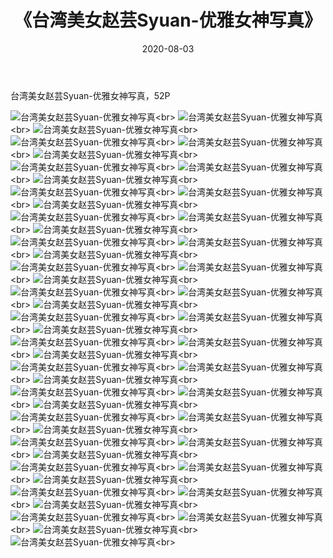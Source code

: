 ﻿---
layout: post
title: 《台湾美女赵芸Syuan-优雅女神写真》
date: 2020-08-03
img: http://photo.orgx.cf/%E5%94%AF%E7%BE%8E/2019/台湾美女赵芸Syuan优雅女神写真套图[52P]/000.jpg
tags: [美女,清纯,唯美]
---

台湾美女赵芸Syuan-优雅女神写真，52P

![台湾美女赵芸Syuan-优雅女神写真](http://photo.orgx.cf/%E5%94%AF%E7%BE%8E/2019/台湾美女赵芸Syuan优雅女神写真套图[52P]/001.jpg''台湾美女赵芸Syuan-优雅女神写真'')<br>
![台湾美女赵芸Syuan-优雅女神写真](http://photo.orgx.cf/%E5%94%AF%E7%BE%8E/2019/台湾美女赵芸Syuan优雅女神写真套图[52P]/002.jpg''台湾美女赵芸Syuan-优雅女神写真'')<br>
![台湾美女赵芸Syuan-优雅女神写真](http://photo.orgx.cf/%E5%94%AF%E7%BE%8E/2019/台湾美女赵芸Syuan优雅女神写真套图[52P]/003.jpg''台湾美女赵芸Syuan-优雅女神写真'')<br>
![台湾美女赵芸Syuan-优雅女神写真](http://photo.orgx.cf/%E5%94%AF%E7%BE%8E/2019/台湾美女赵芸Syuan优雅女神写真套图[52P]/004.jpg''台湾美女赵芸Syuan-优雅女神写真'')<br>
![台湾美女赵芸Syuan-优雅女神写真](http://photo.orgx.cf/%E5%94%AF%E7%BE%8E/2019/台湾美女赵芸Syuan优雅女神写真套图[52P]/005.jpg''台湾美女赵芸Syuan-优雅女神写真'')<br>
![台湾美女赵芸Syuan-优雅女神写真](http://photo.orgx.cf/%E5%94%AF%E7%BE%8E/2019/台湾美女赵芸Syuan优雅女神写真套图[52P]/006.jpg''台湾美女赵芸Syuan-优雅女神写真'')<br>
![台湾美女赵芸Syuan-优雅女神写真](http://photo.orgx.cf/%E5%94%AF%E7%BE%8E/2019/台湾美女赵芸Syuan优雅女神写真套图[52P]/007.jpg''台湾美女赵芸Syuan-优雅女神写真'')<br>
![台湾美女赵芸Syuan-优雅女神写真](http://photo.orgx.cf/%E5%94%AF%E7%BE%8E/2019/台湾美女赵芸Syuan优雅女神写真套图[52P]/008.jpg''台湾美女赵芸Syuan-优雅女神写真'')<br>
![台湾美女赵芸Syuan-优雅女神写真](http://photo.orgx.cf/%E5%94%AF%E7%BE%8E/2019/台湾美女赵芸Syuan优雅女神写真套图[52P]/009.jpg''台湾美女赵芸Syuan-优雅女神写真'')<br>
![台湾美女赵芸Syuan-优雅女神写真](http://photo.orgx.cf/%E5%94%AF%E7%BE%8E/2019/台湾美女赵芸Syuan优雅女神写真套图[52P]/010.jpg''台湾美女赵芸Syuan-优雅女神写真'')<br>
![台湾美女赵芸Syuan-优雅女神写真](http://photo.orgx.cf/%E5%94%AF%E7%BE%8E/2019/台湾美女赵芸Syuan优雅女神写真套图[52P]/011.jpg''台湾美女赵芸Syuan-优雅女神写真'')<br>
![台湾美女赵芸Syuan-优雅女神写真](http://photo.orgx.cf/%E5%94%AF%E7%BE%8E/2019/台湾美女赵芸Syuan优雅女神写真套图[52P]/012.jpg''台湾美女赵芸Syuan-优雅女神写真'')<br>
![台湾美女赵芸Syuan-优雅女神写真](http://photo.orgx.cf/%E5%94%AF%E7%BE%8E/2019/台湾美女赵芸Syuan优雅女神写真套图[52P]/013.jpg''台湾美女赵芸Syuan-优雅女神写真'')<br>
![台湾美女赵芸Syuan-优雅女神写真](http://photo.orgx.cf/%E5%94%AF%E7%BE%8E/2019/台湾美女赵芸Syuan优雅女神写真套图[52P]/014.jpg''台湾美女赵芸Syuan-优雅女神写真'')<br>
![台湾美女赵芸Syuan-优雅女神写真](http://photo.orgx.cf/%E5%94%AF%E7%BE%8E/2019/台湾美女赵芸Syuan优雅女神写真套图[52P]/015.jpg''台湾美女赵芸Syuan-优雅女神写真'')<br>
![台湾美女赵芸Syuan-优雅女神写真](http://photo.orgx.cf/%E5%94%AF%E7%BE%8E/2019/台湾美女赵芸Syuan优雅女神写真套图[52P]/016.jpg''台湾美女赵芸Syuan-优雅女神写真'')<br>
![台湾美女赵芸Syuan-优雅女神写真](http://photo.orgx.cf/%E5%94%AF%E7%BE%8E/2019/台湾美女赵芸Syuan优雅女神写真套图[52P]/017.jpg''台湾美女赵芸Syuan-优雅女神写真'')<br>
![台湾美女赵芸Syuan-优雅女神写真](http://photo.orgx.cf/%E5%94%AF%E7%BE%8E/2019/台湾美女赵芸Syuan优雅女神写真套图[52P]/018.jpg''台湾美女赵芸Syuan-优雅女神写真'')<br>
![台湾美女赵芸Syuan-优雅女神写真](http://photo.orgx.cf/%E5%94%AF%E7%BE%8E/2019/台湾美女赵芸Syuan优雅女神写真套图[52P]/019.jpg''台湾美女赵芸Syuan-优雅女神写真'')<br>
![台湾美女赵芸Syuan-优雅女神写真](http://photo.orgx.cf/%E5%94%AF%E7%BE%8E/2019/台湾美女赵芸Syuan优雅女神写真套图[52P]/020.jpg''台湾美女赵芸Syuan-优雅女神写真'')<br>
![台湾美女赵芸Syuan-优雅女神写真](http://photo.orgx.cf/%E5%94%AF%E7%BE%8E/2019/台湾美女赵芸Syuan优雅女神写真套图[52P]/021.jpg''台湾美女赵芸Syuan-优雅女神写真'')<br>
![台湾美女赵芸Syuan-优雅女神写真](http://photo.orgx.cf/%E5%94%AF%E7%BE%8E/2019/台湾美女赵芸Syuan优雅女神写真套图[52P]/022.jpg''台湾美女赵芸Syuan-优雅女神写真'')<br>
![台湾美女赵芸Syuan-优雅女神写真](http://photo.orgx.cf/%E5%94%AF%E7%BE%8E/2019/台湾美女赵芸Syuan优雅女神写真套图[52P]/023.jpg''台湾美女赵芸Syuan-优雅女神写真'')<br>
![台湾美女赵芸Syuan-优雅女神写真](http://photo.orgx.cf/%E5%94%AF%E7%BE%8E/2019/台湾美女赵芸Syuan优雅女神写真套图[52P]/024.jpg''台湾美女赵芸Syuan-优雅女神写真'')<br>
![台湾美女赵芸Syuan-优雅女神写真](http://photo.orgx.cf/%E5%94%AF%E7%BE%8E/2019/台湾美女赵芸Syuan优雅女神写真套图[52P]/025.jpg''台湾美女赵芸Syuan-优雅女神写真'')<br>
![台湾美女赵芸Syuan-优雅女神写真](http://photo.orgx.cf/%E5%94%AF%E7%BE%8E/2019/台湾美女赵芸Syuan优雅女神写真套图[52P]/026.jpg''台湾美女赵芸Syuan-优雅女神写真'')<br>
![台湾美女赵芸Syuan-优雅女神写真](http://photo.orgx.cf/%E5%94%AF%E7%BE%8E/2019/台湾美女赵芸Syuan优雅女神写真套图[52P]/027.jpg''台湾美女赵芸Syuan-优雅女神写真'')<br>
![台湾美女赵芸Syuan-优雅女神写真](http://photo.orgx.cf/%E5%94%AF%E7%BE%8E/2019/台湾美女赵芸Syuan优雅女神写真套图[52P]/028.jpg''台湾美女赵芸Syuan-优雅女神写真'')<br>
![台湾美女赵芸Syuan-优雅女神写真](http://photo.orgx.cf/%E5%94%AF%E7%BE%8E/2019/台湾美女赵芸Syuan优雅女神写真套图[52P]/029.jpg''台湾美女赵芸Syuan-优雅女神写真'')<br>
![台湾美女赵芸Syuan-优雅女神写真](http://photo.orgx.cf/%E5%94%AF%E7%BE%8E/2019/台湾美女赵芸Syuan优雅女神写真套图[52P]/030.jpg''台湾美女赵芸Syuan-优雅女神写真'')<br>
![台湾美女赵芸Syuan-优雅女神写真](http://photo.orgx.cf/%E5%94%AF%E7%BE%8E/2019/台湾美女赵芸Syuan优雅女神写真套图[52P]/031.jpg''台湾美女赵芸Syuan-优雅女神写真'')<br>
![台湾美女赵芸Syuan-优雅女神写真](http://photo.orgx.cf/%E5%94%AF%E7%BE%8E/2019/台湾美女赵芸Syuan优雅女神写真套图[52P]/032.jpg''台湾美女赵芸Syuan-优雅女神写真'')<br>
![台湾美女赵芸Syuan-优雅女神写真](http://photo.orgx.cf/%E5%94%AF%E7%BE%8E/2019/台湾美女赵芸Syuan优雅女神写真套图[52P]/033.jpg''台湾美女赵芸Syuan-优雅女神写真'')<br>
![台湾美女赵芸Syuan-优雅女神写真](http://photo.orgx.cf/%E5%94%AF%E7%BE%8E/2019/台湾美女赵芸Syuan优雅女神写真套图[52P]/034.jpg''台湾美女赵芸Syuan-优雅女神写真'')<br>
![台湾美女赵芸Syuan-优雅女神写真](http://photo.orgx.cf/%E5%94%AF%E7%BE%8E/2019/台湾美女赵芸Syuan优雅女神写真套图[52P]/035.jpg''台湾美女赵芸Syuan-优雅女神写真'')<br>
![台湾美女赵芸Syuan-优雅女神写真](http://photo.orgx.cf/%E5%94%AF%E7%BE%8E/2019/台湾美女赵芸Syuan优雅女神写真套图[52P]/036.jpg''台湾美女赵芸Syuan-优雅女神写真'')<br>
![台湾美女赵芸Syuan-优雅女神写真](http://photo.orgx.cf/%E5%94%AF%E7%BE%8E/2019/台湾美女赵芸Syuan优雅女神写真套图[52P]/037.jpg''台湾美女赵芸Syuan-优雅女神写真'')<br>
![台湾美女赵芸Syuan-优雅女神写真](http://photo.orgx.cf/%E5%94%AF%E7%BE%8E/2019/台湾美女赵芸Syuan优雅女神写真套图[52P]/038.jpg''台湾美女赵芸Syuan-优雅女神写真'')<br>
![台湾美女赵芸Syuan-优雅女神写真](http://photo.orgx.cf/%E5%94%AF%E7%BE%8E/2019/台湾美女赵芸Syuan优雅女神写真套图[52P]/039.jpg''台湾美女赵芸Syuan-优雅女神写真'')<br>
![台湾美女赵芸Syuan-优雅女神写真](http://photo.orgx.cf/%E5%94%AF%E7%BE%8E/2019/台湾美女赵芸Syuan优雅女神写真套图[52P]/040.jpg''台湾美女赵芸Syuan-优雅女神写真'')<br>
![台湾美女赵芸Syuan-优雅女神写真](http://photo.orgx.cf/%E5%94%AF%E7%BE%8E/2019/台湾美女赵芸Syuan优雅女神写真套图[52P]/041.jpg''台湾美女赵芸Syuan-优雅女神写真'')<br>
![台湾美女赵芸Syuan-优雅女神写真](http://photo.orgx.cf/%E5%94%AF%E7%BE%8E/2019/台湾美女赵芸Syuan优雅女神写真套图[52P]/042.jpg''台湾美女赵芸Syuan-优雅女神写真'')<br>
![台湾美女赵芸Syuan-优雅女神写真](http://photo.orgx.cf/%E5%94%AF%E7%BE%8E/2019/台湾美女赵芸Syuan优雅女神写真套图[52P]/043.jpg''台湾美女赵芸Syuan-优雅女神写真'')<br>
![台湾美女赵芸Syuan-优雅女神写真](http://photo.orgx.cf/%E5%94%AF%E7%BE%8E/2019/台湾美女赵芸Syuan优雅女神写真套图[52P]/044.jpg''台湾美女赵芸Syuan-优雅女神写真'')<br>
![台湾美女赵芸Syuan-优雅女神写真](http://photo.orgx.cf/%E5%94%AF%E7%BE%8E/2019/台湾美女赵芸Syuan优雅女神写真套图[52P]/045.jpg''台湾美女赵芸Syuan-优雅女神写真'')<br>
![台湾美女赵芸Syuan-优雅女神写真](http://photo.orgx.cf/%E5%94%AF%E7%BE%8E/2019/台湾美女赵芸Syuan优雅女神写真套图[52P]/046.jpg''台湾美女赵芸Syuan-优雅女神写真'')<br>
![台湾美女赵芸Syuan-优雅女神写真](http://photo.orgx.cf/%E5%94%AF%E7%BE%8E/2019/台湾美女赵芸Syuan优雅女神写真套图[52P]/047.jpg''台湾美女赵芸Syuan-优雅女神写真'')<br>
![台湾美女赵芸Syuan-优雅女神写真](http://photo.orgx.cf/%E5%94%AF%E7%BE%8E/2019/台湾美女赵芸Syuan优雅女神写真套图[52P]/048.jpg''台湾美女赵芸Syuan-优雅女神写真'')<br>
![台湾美女赵芸Syuan-优雅女神写真](http://photo.orgx.cf/%E5%94%AF%E7%BE%8E/2019/台湾美女赵芸Syuan优雅女神写真套图[52P]/049.jpg''台湾美女赵芸Syuan-优雅女神写真'')<br>
![台湾美女赵芸Syuan-优雅女神写真](http://photo.orgx.cf/%E5%94%AF%E7%BE%8E/2019/台湾美女赵芸Syuan优雅女神写真套图[52P]/050.jpg''台湾美女赵芸Syuan-优雅女神写真'')<br>
![台湾美女赵芸Syuan-优雅女神写真](http://photo.orgx.cf/%E5%94%AF%E7%BE%8E/2019/台湾美女赵芸Syuan优雅女神写真套图[52P]/051.jpg''台湾美女赵芸Syuan-优雅女神写真'')<br>
![台湾美女赵芸Syuan-优雅女神写真](http://photo.orgx.cf/%E5%94%AF%E7%BE%8E/2019/台湾美女赵芸Syuan优雅女神写真套图[52P]/052.jpg''台湾美女赵芸Syuan-优雅女神写真'')<br>
